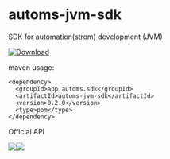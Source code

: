 # automs-jvm-sdk 
SDK for automation(strom) development (JVM)

 [ ![Download](https://api.bintray.com/packages/automationstrom/lib/automs-jvm-sdk/images/download.svg) ](https://bintray.com/automationstrom/lib/automs-jvm-sdk/_latestVersion)



maven usage:
```
<dependency>
  <groupId>app.automs.sdk</groupId>
  <artifactId>automs-jvm-sdk</artifactId>
  <version>0.2.0</version>
  <type>pom</type>
</dependency>
```

Official API 

<a href='https://bintray.com/automationstrom/lib/automs-jvm-sdk?source=watch' alt='Get automatic notifications about new "automs-jvm-sdk" versions'><img src='https://www.bintray.com/docs/images/bintray_badge_greyscale.png'></a><a href='https://bintray.com/automationstrom/lib/automs-jvm-sdk?source=watch' alt='Get automatic notifications about new "automs-jvm-sdk" versions'><img src='https://www.bintray.com/docs/images/bintray_badge_greyscale.png'></a>
